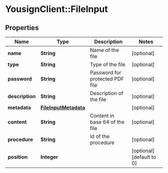 # YousignClient::FileInput

## Properties
Name | Type | Description | Notes
------------ | ------------- | ------------- | -------------
**name** | **String** | Name of the file | [optional] 
**type** | **String** | Type of the file | [optional] 
**password** | **String** | Password for protected PDF file | [optional] 
**description** | **String** | Description of the file | [optional] 
**metadata** | [**FileInputMetadata**](FileInputMetadata.md) |  | [optional] 
**content** | **String** | Content in base 64 of the file | [optional] 
**procedure** | **String** | Id of the procedure | [optional] 
**position** | **Integer** |  | [optional] [default to 0]


